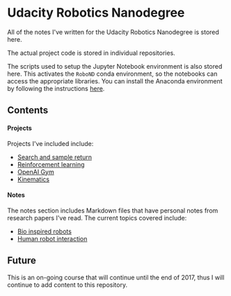 # Udacity Robotics Nanodegree

All of the notes I've written for the Udacity Robotics Nanodegree is stored here.

The actual project code is stored in individual repositories.

The scripts used to setup the Jupyter Notebook environment is also stored here. This activates the `RoboND` conda environment, so the notebooks can access the appropriate libraries. You can install the Anaconda environment by following the instructions [here](../master/doc/configure_via_anaconda.md).

## Contents

#### Projects

Projects I've included include:
- [Search and sample return](../master/projects/search_and_sample_return)
- [Reinforcement learning](../master/projects/learning)
- [OpenAI Gym](../master/projects/gym)
- [Kinematics](../master/projects/kinematics)

#### Notes

The notes section includes Markdown files that have personal notes from research papers I've read. The current topics covered include:
- [Bio inspired robots](../master/notes/bio_inspired)
- [Human robot interaction](../master/notes/human_robot_interaction)

## Future

This is an on-going course that will continue until the end of 2017, thus I will continue to add content to this repository.
